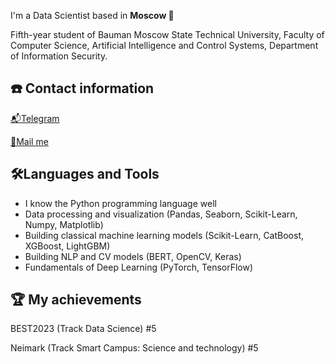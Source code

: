 I'm a Data Scientist based in **Moscow 🌆**

Fifth-year student of Bauman Moscow State Technical University, Faculty of Computer Science, Artificial Intelligence and Control Systems, Department of Information Security.

## ☎️ Contact information
[📬Telegram](https://t.me/usernamess)

[📧Mail me](mailto:i@sluysar.ru)

## 🛠Languages and Tools
- I know the Python programming language well
- Data processing and visualization (Pandas, Seaborn, Scikit-Learn, Numpy, Matplotlib)
- Building classical machine learning models (Scikit-Learn, CatBoost, XGBoost, LightGBM)
- Building NLP and CV models (BERT, OpenCV, Keras)
- Fundamentals of Deep Learning (PyTorch, TensorFlow)

## 🏆 My achievements
BEST2023 (Track Data Science) #5

Neimark (Track Smart Campus: Science and technology) #5
